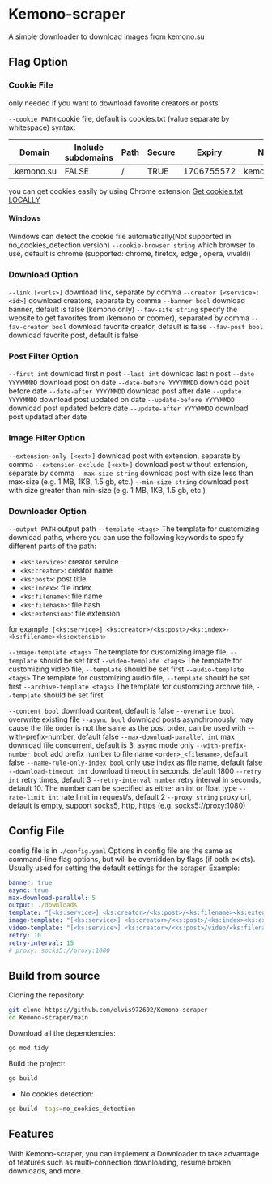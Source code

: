 # Kemono-scraper
A simple downloader to  download images from kemono.su

## Flag Option

### Cookie File
only needed if you want to download favorite creators or posts

`--cookie PATH`
cookie file, default is cookies.txt (value separate by whitespace)
syntax:

| Domain        | Include subdomains | Path | Secure | Expiry     | Name        | Value   |
|---------------|--------------------|------|--------|------------|-------------|---------|
| .kemono.su    | FALSE              | /    | TRUE   | 1706755572 | kemono_auth | <value> |

you can get cookies easily by using Chrome extension [Get cookies.txt LOCALLY](https://chrome.google.com/webstore/detail/get-cookiestxt-locally/cclelndahbckbenkjhflpdbgdldlbecc)
#### Windows
Windows can detect the cookie file automatically(Not supported in no_cookies_detection version)
`--cookie-browser string`
which browser to use, default is chrome (supported: chrome, firefox, edge , opera, vivaldi)

### Download Option
`--link [<urls>]`
download link, separate by comma
`--creator [<service>:<id>]`
download creators, separate by comma
`--banner bool`
download banner, default is false (kemono only)
`--fav-site string`
specify the website to get favorites from (kemono or coomer), separated by comma
`--fav-creator bool`
download favorite creator, default is false
`--fav-post bool`
download favorite post, default is false

### Post Filter Option
`--first int`
download first n post
`--last int`
download last n post
`--date YYYYMMDD`
download post on date
`--date-before YYYYMMDD`
download post before date
`--date-after YYYYMMDD`
download post after date
`--update YYYYMMDD`
download post updated on date
`--update-before YYYYMMDD`
download post updated before date
`--update-after YYYYMMDD`
download post updated after date

### Image Filter Option
`--extension-only [<ext>]`
download post with extension, separate by comma
`--extension-exclude [<ext>]`
download post without extension, separate by comma
`--max-size string`
download post with size less than max-size (e.g. 1 MB, 1KB, 1.5 gb, etc.)
`--min-size string`
download post with size greater than min-size (e.g. 1 MB, 1KB, 1.5 gb, etc.)

### Downloader Option
`--output PATH`
output path
`--template <tags>`
The template for customizing download paths, where you can use the following keywords to specify different parts of the path:
- `<ks:service>`: creator service
- `<ks:creator>`: creator name
- `<ks:post>`: post title
- `<ks:index>`: file index
- `<ks:filename>`: file name
- `<ks:filehash>`: file hash
- `<ks:extension>`: file extension

for example:
`[<ks:service>] <ks:creator>/<ks:post>/<ks:index>-<ks:filename><ks:extension>`

`--image-template <tags>`
The template for customizing image file, `--template` should be set first
`--video-template <tags>`
The template for customizing video file, `--template` should be set first
`--audio-template <tags>`
The template for customizing audio file, `--template` should be set first
`--archive-template <tags>`
The template for customizing archive file, `--template` should be set first

`--content bool`
download content, default is false
`--overwrite bool`
overwrite existing file
`--async bool`
download posts asynchronously, may cause the file order is not the same as the post order, can be used with --with-prefix-number, default false
`--max-download-parallel int`
max download file concurrent, default is 3, async mode only
`--with-prefix-number bool`
add prefix number to file name `<order>_<filename>`, default false
`--name-rule-only-index bool`
only use index as file name, default false
`--download-timeout int`
download timeout in seconds, default 1800
`--retry int`
retry times, default 3
`--retry-interval number`
retry interval in seconds, default 10. The number can be specified as either an int or float type
`--rate-limit int`
rate limit in request/s, default 2
`--proxy string`
proxy url, default is empty, support socks5, http, https (e.g. socks5://proxy:1080)

## Config File
config file is in `./config.yaml`
Options in config file are the same as command-line flag options, but will be overridden by flags (if both exists).
Usually used for setting the default settings for the scraper.
Example:
```yaml
banner: true
async: true
max-download-parallel: 5
output: ./downloads
template: "[<ks:service>] <ks:creator>/<ks:post>/<ks:filename><ks:extension>"
image-template: "[<ks:service>] <ks:creator>/<ks:post>/<ks:index><ks:extension>"
video-template: "[<ks:service>] <ks:creator>/<ks:post>/video/<ks:filename><ks:extension>"
retry: 10
retry-interval: 15
# proxy: socks5://proxy:1080
```

## Build from source
Cloning the repository:
```bash
git clone https://github.com/elvis972602/Kemono-scraper
cd Kemono-scraper/main
```
Download all the dependencies:
```bash
go mod tidy
```
Build the project:
```bash
go build
```
- No cookies detection:
```bash
go build -tags=no_cookies_detection
```

## Features
With Kemono-scraper, you can implement a Downloader to take advantage of features such as multi-connection downloading, resume broken downloads, and more.

